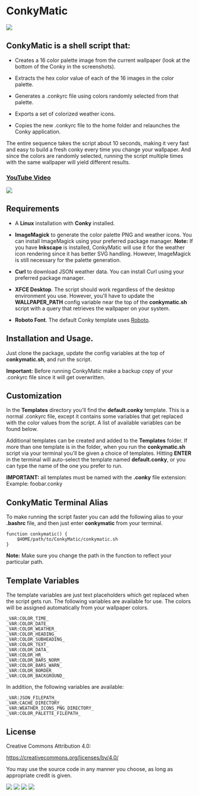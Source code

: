 # ConkyMatic

<img src="https://i.imgur.com/5C8xmwo.png" />

## ConkyMatic is a shell script that:

* Creates a 16 color palette image from the current wallpaper (look at the bottom of the Conky in the screenshots).

* Extracts the hex color value of each of the 16 images in the color palette.

* Generates a .conkyrc file using colors randomly selected from that palette. 

* Exports a set of colorized weather icons.

* Copies the new .conkyrc file to the home folder and relaunches the Conky application.

The entire sequence takes the script about 10 seconds, making it very fast and easy to build a fresh conky every time you change your wallpaper. And since the colors are randomly selected, running the script multiple times with the same wallpaper will yield different results.

### [YouTube Video](https://youtu.be/1oh5d-5QJ0U)

<img src="https://i.imgur.com/Za81gmK.png" />

## Requirements
* A __Linux__ installation with __Conky__ installed.

* __ImageMagick__ to generate the color palette PNG and weather icons. You can install ImageMagick using your preferred package manager. __Note:__ If you have __Inkscape__ is installed, ConkyMatic will use it for the weather icon rendering since it has better SVG handling. However, ImageMagick is still necessary for the palette generation.

* __Curl__ to download JSON weather data. You can install Curl using your preferred package manager.

* __XFCE Desktop__. The script should work regardless of the desktop environment you use. However, you'll have to update the __WALLPAPER_PATH__ config variable near the top of the __conkymatic.sh__ script with a query that retrieves the wallpaper on your system.

* __Roboto Font__. The default Conky template uses [Roboto](https://www.dafont.com/roboto.font).

## Installation and Usage.
Just clone the package, update the config variables at the top of __conkymatic.sh__, and run the script.

__Important:__ Before running ConkyMatic make a backup copy of your .conkyrc file since it will get overwritten. 


## Customization
In the __Templates__ directory you'll find the __default.conky__ template. This is a normal .conkyrc file, except it contains some variables that get replaced with the color values from the script. A list of available variables can be found below.

Additional templates can be created and added to the __Templates__ folder. If more than one template is in the folder, when you run the __conkymatic.sh__ script via your terminal you'll be given a choice of templates. Hitting __ENTER__ in the terminal will auto-select the template named __default.conky__, or you can type the name of the one you prefer to run.

__IMPORTANT:__ all templates must be named with the __.conky__ file extension: Example: foobar.conky

## ConkyMatic Terminal Alias
To make running the script faster you can add the following alias to your __.bashrc__ file, and then just enter __conkymatic__ from your terminal.

    function conkymatic() {
        $HOME/path/to/ConkyMatic/conkymatic.sh
    }

__Note:__ Make sure you change the path in the function to reflect your particular path.

## Template Variables
The template variables are just text placeholders which get replaced when the script gets run. The following variables are available for use. The colors will be assigned automatically from your wallpaper colors.

    

    _VAR:COLOR_TIME_
    _VAR:COLOR_DATE_
    _VAR:COLOR_WEATHER_
    _VAR:COLOR_HEADING_
    _VAR:COLOR_SUBHEADING_
    _VAR:COLOR_TEXT_
    _VAR:COLOR_DATA_
    _VAR:COLOR_HR_
    _VAR:COLOR_BARS_NORM_
    _VAR:COLOR_BARS_WARN_
    _VAR:COLOR_BORDER_
    _VAR:COLOR_BACKGROUND_

In addition, the following variables are available:

    _VAR:JSON_FILEPATH_
    _VAR:CACHE_DIRECTORY_
    _VAR:WEATHER_ICONS_PNG_DIRECTORY_
    _VAR:COLOR_PALETTE_FILEPATH_


## License

Creative Commons Attribution 4.0:

https://creativecommons.org/licenses/by/4.0/

You may use the source code in any manner you choose, as long as appropriate credit is given.


<img src="https://i.imgur.com/Z6UPjym.png" />

<img src="https://i.imgur.com/lKZKCx3.png" />

<img src="https://i.imgur.com/rsVC1AX.png" />

<img src="https://i.imgur.com/udb0bqo.png" />

